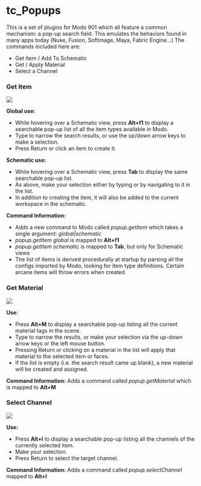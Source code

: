 # tc_Popups

This is a set of plugins for Modo 901 which all feature a common mechanism: a pop-up search field. This emulates the behaviors found in many apps today (Nuke, Fusion, Softimage, Maya, Fabric Engine...)
The commands included here are:
* Get Item / Add To Schematic
* Get / Apply Material
* Select a Channel


### Get Item

![](http://www.timcrowson.com/wp-content/uploads/2015/05/popupgetItemSchematic.jpg)

**Global use:**
* While hovering over a Schematic view, press **Alt+f1** to display a searchable pop-up list of all the item types available in Modo.
* Type to narrow the search results, or use the up/down arrow keys to make a selection.
* Press Return or click an item to create it.

**Schematic use:**
* While hovering over a Schematic view, press **Tab** to display the same searchable pop-up list.
* As above, make your selection either by typing or by navigating to it in the list.
* In addition to creating the item, it will also be added to the current workspace in the schematic.

**Command Information:**
* Adds a new command to Modo called *popup.getItem* which takes a single argument: *global|schematic*
* *popup.getItem global* is mapped to **Alt+f1**
* *popup.getItem schematic* is mapped to **Tab**, but only for Schematic views
* The list of items is derived procedurally at startup by parsing all the configs imported by Modo, looking for item type definitions. Certain arcane items will throw errors when created.



### Get Material

![](http://www.timcrowson.com/wp-content/uploads/2015/05/popup.getMaterial.jpg)

**Use:**
* Press **Alt+M** to display a searchable pop-up listing all the current material tags in the scene.
* Type to narrow the results, or make your selection via the up-down arrow keys or the left mouse button.
* Pressing Return or clicking on a material in the list will apply that material to the selected item or faces.
* If the list is empty (i.e. the search result came up blank),  a new material will be created and assigned.

**Command Information:** Adds a command called *popup.getMaterial* which is mapped to **Alt+M**


### Select Channel

![](http://www.timcrowson.com/wp-content/uploads/2015/05/popup.selectChannel.jpg)

**Use:**
* Press **Alt+I** to display a searchable pop-up listing all the channels of the currently selected item.
* Make your selection.
* Press Return to select the target channel.

**Command Information:** Adds a command called *popup.selectChannel* mapped to **Alt+I**
